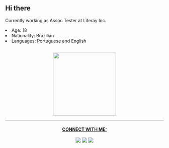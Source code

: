 <h2>Hi there</h2>
<p>Currently working as Assoc Tester at Liferay Inc.</p>

<li> Age: 18 </li>
<li> Nationality: Brazilian</li>
<li> Languages: Portuguese and English</li>

##
<div align="center">
  <a href="https://github.com/abhnerramos">
  <img height="200em" src="https://github-readme-stats-sigma-five.vercel.app/api?username=abhnerramos&show_icons=true&theme=dark&include_all_commits=true"/>
<!--   <img height="200em" src="https://github-profile-summary-cards.vercel.app/api/cards/profile-details?username=abhnerramos&theme=solarized_dark"/>
</div> -->
 
<hr />

 
<h4 align="center">CONNECT WITH ME:</h4>

<div align="center"> 
<!--   <a href = "https://github.com/abhnerramos"><img src="https://img.shields.io/badge/-GitHub-%23333?style=for-the-badge&logo=github&logoColor=white" target="_blank"></a> -->
  <a href = "https://www.linkedin.com/in/abhner-ramos-75302a223/"><img src="https://img.shields.io/badge/-LinkedIn-%23333?style=for-the-badge&logo=linkedin&logoColor=white" target="_blank"></a>
  <a href = "https://instagram.com/abhnerramos_"><img src="https://img.shields.io/badge/-Instagram-%23333?style=for-the-badge&logo=instagram&logoColor=white" target="_blank"></a>
  <a href = "mailto:abhner.ramos.barbosa@gmail.com"><img src="https://img.shields.io/badge/-Gmail-%23333?style=for-the-badge&logo=gmail&logoColor=white" target="_blank"></a>
 </div>
